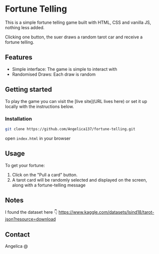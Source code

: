 # Fortune Telling

This is a simple fortune telling game built with HTML, CSS and vanilla JS, nothing less added.

Clicking one button, the suer draws a random tarot car and receive a fortune telling.

## Features
- Simple interface: The game is simple to interact with
- Randomised Draws: Each draw is random

## Getting started
To play the game you can visit the [live site](URL lives here) or set it up locally with the instructions below.

### Installation
```sh
git clone https://github.com/Angelica137/fortune-telling.git
```

open ```index.html``` in your browser

## Usage
To get your fortune:

1. Click on the "Pull a card" button.
2. A tarot card will be randomly selected and displayed on the screen, along with a fortune-telling message


## Notes
I found the dataset here 👇
https://www.kaggle.com/datasets/lsind18/tarot-json?resource=download

## Contact
Angelica @
